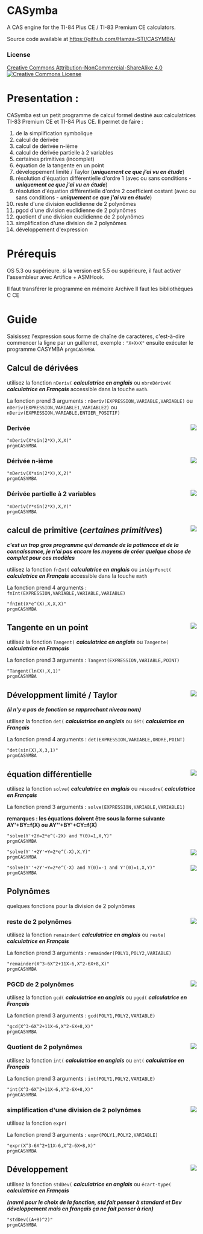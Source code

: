 # CASymba

A CAS engine for the TI-84 Plus CE / TI-83 Premium CE calculators.

Source code available at https://github.com/Hamza-STI/CASYMBA/

### License
<a rel="license" href="https://creativecommons.org/licenses/by-nc-sa/4.0/">Creative Commons Attribution-NonCommercial-ShareAlike 4.0<br>
<img alt="Creative Commons License" style="border-width:0" src="https://i.creativecommons.org/l/by-nc-sa/4.0/88x31.png" /></a>




# Presentation :

CASymba est un petit programme de calcul formel destiné aux calculatrices TI-83 Premium CE et TI-84 Plus CE.
Il permet de faire : 
1. de la simplification symbolique
2. calcul de dérivée
3. calcul de dérivée n-ième
4. calcul de dérivée partielle à 2 variables
5. certaines primitives (incomplet)
6. équation de la tangente en un point
7. développement limité / Taylor (***uniquement ce que j'ai vu en étude***)
8. résolution d'équation différentielle d'ordre 1 (avec ou sans conditions - ***uniquement ce que j'ai vu en étude***)
9. résolution d'équation différentielle d'ordre 2 coefficient costant (avec ou sans conditions - ***uniquement ce que j'ai vu en étude***)
10. reste d'une division euclidienne de 2 polynômes
11. pgcd d'une division euclidienne de 2 polynômes
12. quotient d'une division euclidienne de 2 polynômes
13. simplification d'une division de 2 polynômes
14. développement d'expression




# Prérequis

OS 5.3 ou supérieure. si la version est 5.5 ou supérieure, il faut activer l'assembleur avec Artifice + ASMHook.

Il faut transférer le programme en mémoire Archive 
Il faut les bibliothèques C CE




# Guide

Saisissez l'expression sous forme de chaîne de caractères, c'est-à-dire commencer la ligne par un guillemet, exemple : `"X+X+X"`
ensuite exécuter le programme CASYMBA `prgmCASYMBA`



## Calcul de dérivées 

utilisez la fonction `nDeriv(` ***calculatrice en anglais*** ou `nbreDérivé(` ***calculatrice en Français*** accessible dans la touche `math`.

La fonction prend 3 arguments : `nDeriv(EXPRESSION,VARIABLE,VARIABLE)` ou `nDeriv(EXPRESSION,VARIABLE1,VARIABLE2)` ou `nDeriv(EXPRESSION,VARIABLE,ENTIER_POSITIF)`

### Derivée <img src="https://i.imgur.com/VZp2Tg8.png" align="right">

```
"nDeriv(X*sin(2*X),X,X)"
prgmCASYMBA
```






### Dérivée n-ième <img src="https://i.imgur.com/7zlKCTm.png" align="right">

```
"nDeriv(X*sin(2*X),X,2)"
prgmCASYMBA
```

### Dérivée partielle à 2 variables <img src="https://i.imgur.com/NpmRtW0.png" align="right">

```
"nDeriv(Y*sin(2*X),X,Y)"
prgmCASYMBA
```


## calcul de primitive (***certaines primitives***) <img src="https://i.imgur.com/dClTOJc.png" align="right">

***c'est un trop gros programme qui demande de la patiencce et de la connaissance, je n'ai pas encore les moyens de créer quelque chose de complet pour ces modèles***

utilisez la fonction `fnInt(` ***calculatrice en anglais*** ou `intégrFonct(` ***calculatrice en Français*** accessible dans la touche `math`

La fonction prend 4 arguments  : `fnInt(EXPRESSION,VARIABLE,VARIABLE,VARIABLE)`

```
"fnInt(X*e^(X),X,X,X)"
prgmCASYMBA
```



## Tangente en un point <img src="https://i.imgur.com/xiVhNgc.png" align="right">

utilisez la fonction `Tangent(` ***calculatrice en anglais*** ou `Tangente(` ***calculatrice en Français***

La fonction prend 3 arguments : `Tangent(EXPRESSION,VARIABLE,POINT)`

```
"Tangent(ln(X),X,1)"
prgmCASYMBA
```


## Développment limité / Taylor <img src="https://i.imgur.com/nBTwGN6.png" align="right">

***(il n'y a pas de fonction se rapprochant niveau nom)***

utilisez la fonction `det(` ***calculatrice en anglais*** ou `dét(` ***calculatrice en Français*** 

La fonction prend 4 arguments : `det(EXPRESSION,VARIABLE,ORDRE,POINT)`

```
"det(sin(X),X,3,1)"
prgmCASYMBA
```


## équation différentielle <img src="https://i.imgur.com/I7RHeL8.png" align="right">

utilisez la fonction `solve(` ***calculatrice en anglais*** ou `résoudre(` ***calculatrice en Français***

La fonction prend 3 arguments : `solve(EXPRESSION,VARIABLE,VARIABLE1)`

**remarques : les équations doivent être sous la forme suivante AY'+BY=f(X) ou AY''+BY'+CY=f(X)**



```
"solve(Y'+2Y=2*e^(-2X) and Y(0)=1,X,Y)"
prgmCASYMBA
```


<img src="https://i.imgur.com/M0v07uv.png" align="right">

```
"solve(Y''+2Y'+Y=2*e^(-X),X,Y)"
prgmCASYMBA
```
 
<img src="https://i.imgur.com/ynDPIK7.png" align="right">

```
"solve(Y''+2Y'+Y=2*e^(-X) and Y(0)=-1 and Y'(0)=1,X,Y)"
prgmCASYMBA
```


## Polynômes

quelques fonctions pour la division de 2 polynômes

### reste de 2 polynômes <img src="https://i.imgur.com/Y8suYn5.png" align="right">

utilisez la fonction `remainder(` ***calculatrice en anglais*** ou `reste(` ***calculatrice en Français***

La fonction prend 3 arguments : `remainder(POLY1,POLY2,VARIABLE)`

```
"remainder(X^3-6X^2+11X-6,X^2-6X+8,X)"
prgmCASYMBA
```

### PGCD de 2 polynômes <img src="https://i.imgur.com/IW6qkV1.png" align="right">

utilisez la fonction `gcd(` ***calculatrice en anglais*** ou `pgcd(` ***calculatrice en Français***

La fonction prend 3 arguments : `gcd(POLY1,POLY2,VARIABLE)`

```
"gcd(X^3-6X^2+11X-6,X^2-6X+8,X)"
prgmCASYMBA
```

### Quotient de 2 polynômes <img src="https://i.imgur.com/uHbSZvr.png" align="right">

utilisez la fonction `int(` ***calculatrice en anglais*** ou `ent(` ***calculatrice en Français***

La fonction prend 3 arguments : `int(POLY1,POLY2,VARIABLE)`

```
"int(X^3-6X^2+11X-6,X^2-6X+8,X)"
prgmCASYMBA
```

### simplification d'une division de 2 polynômes <img src="https://i.imgur.com/Y8suYn5.png" align="right">

utilisez la fonction `expr(`

La fonction prend 3 arguments : `expr(POLY1,POLY2,VARIABLE)`

```
"expr(X^3-6X^2+11X-6,X^2-6X+8,X)"
prgmCASYMBA
```


## Développement <img src="https://i.imgur.com/h0Us6sQ.png" align="right">

utilisez la fonction `stdDev(` ***calculatrice en anglais*** ou `écart-type(` ***calculatrice en Français***

***(navré pour le choix de la fonction, std fait penser à standard et Dev développement mais en français ça ne fait penser à rien)***

```
"stdDev((A+B)^2)"
prgmCASYMBA
```
